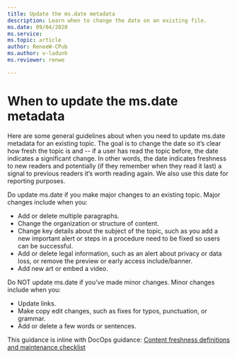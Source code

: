 ```yaml
---
title: Update the ms.date metadata 
description: Learn when to change the date on an existing file. 
ms.date: 09/04/2020
ms.service: 
ms.topic: article
author: ReneeW-CPub
ms.author: v-ladunh
ms.reviewer: renwe

---
```

# When to update the ms.date metadata

Here are some general guidelines about when you need to update ms.date metadata for an existing topic. The goal is to change the date so it’s clear how fresh the topic is and -- if a user has read the topic before, the date indicates a significant change. In other words, the date indicates freshness to new readers and potentially (if they remember when they read it last) a signal to previous readers it’s worth reading again. We also use this date for reporting purposes.

Do update ms.date if you make major changes to an existing topic. Major changes include when you: 

- Add or delete multiple paragraphs. 
- Change the organization or structure of content.
- Change key details about the subject of the topic, such as you add a new important alert or steps in a procedure need to be fixed so users can be successful. 
- Add or delete legal information, such as an alert about privacy or data loss, or remove the preview or early access include/banner.
- Add new art or embed a video.

Do NOT update ms.date if you’ve made minor changes. Minor changes include when you:

- Update links. 
- Make copy edit changes, such as fixes for typos, punctuation, or grammar.
- Add or delete a few words or sentences. 

This guidance is inline with DocOps guidance: [Content freshness definitions and maintenance checklist](https://review.docs.microsoft.com/help/contribute/freshness?branch=master#how-to-mark-an-article-as-fresh)
